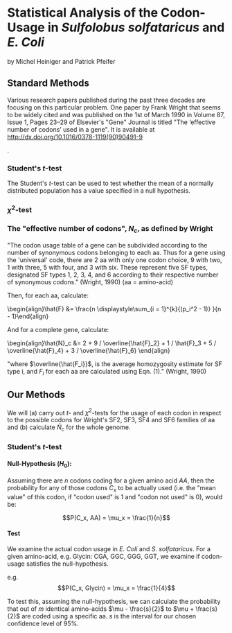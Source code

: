 Statistical Analysis of the Codon-Usage in _Sulfolobus solfataricus_ and _E. Coli_
==================================================================================

by Michel Heiniger and Patrick Pfeifer

Standard Methods
----------------

Various research papers published during the past three decades are focusing on this particular problem.
One paper by Frank Wright that seems to be widely cited and was published on the 1st of March 1990 in
Volume 87, Issue 1, Pages 23–29 of Elsevier's "Gene" Journal is titled "The ‘effective number of codons’
used in a gene". It is available at <http://dx.doi.org/10.1016/0378-1119(90)90491-9>
<!-- or <http://crocodoc.com/2N8JTIc> -->.

### Student's $t$-test

The Student's $t$-test can be used to test whether the mean of a normally distributed
population has a value specified in a null hypothesis.

### $\chi^2$-test

### The "effective number of codons", $N_c$, as defined by Wright

"The codon usage table of a gene can be subdivided
according to the number of synonymous codons belonging
to each aa. Thus for a gene using the 'universal' code, there
are 2 aa with only one codon choice, 9 with two, 1 with
three, 5 with four, and 3 with six. These represent five SF
types, designated SF types 1, 2, 3, 4, and 6 according to
their respective number of synonymous codons."
(Wright, 1990) (aa = amino-acid)

Then, for each aa, calculate:

\begin{align}\hat{F} &= \frac{n \displaystyle\sum_{i = 1}^{k}{(p_i^2 - 1)} }{n - 1}\end{align}

And for a complete gene, calculate:

\begin{align}\hat{N}_c &= 2 + 9 / \overline{\hat{F}_2} + 1 / \hat{F}_3 + 5 / \overline{\hat{F}_4} + 3 / \overline{\hat{F}_6} \end{align}

"where $\overline{\hat{F_i}}$, is the average homozygosity estimate for SF type
i, and $F_i$ for each aa are calculated using Eqn. (1)." (Wright, 1990)

Our Methods
-----------

We will (a) carry out $t$- and $\chi^2$-tests for the usage of each codon in respect to the possible codons for Wright's SF2, SF3, SF4 and SF6 families of aa and (b) calculate $\hat{N}_c$ for the whole genome.

### Student's $t$-test

#### Null-Hypothesis ($H_0$):

Assuming there are $n$ codons coding for a given amino acid $AA$, then the probability
for any of those codons $C_x$ to be actually used (i.e. the "mean value" of this codon,
if "codon used" is 1 and "codon not used" is 0), would be:

$$P(C_x, AA) = \mu_x = \frac{1}{n}$$

#### Test

We examine the actual codon usage in *E. Coli* and *S. solfataricus*. For a given
amino-acid, e.g. Glycin: CGA, GGC, GGG, GGT, we examine if codon-usage satisfies the
null-hypothesis.

e.g. $$P(C_x, Glycin) = \mu_x = \frac{1}{4}$$

To test this, assuming the null-hypothesis, we can calculate the probability that out
of $m$ identical amino-acids $\mu - \frac{s}{2}$ to $\mu + \frac{s}{2}$ are coded
using a specific aa. $s$ is the interval for our chosen confidence level of 95%.
